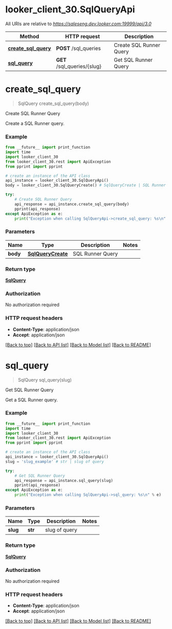 # looker_client_30.SqlQueryApi

All URIs are relative to *https://saleseng.dev.looker.com:19999/api/3.0*

Method | HTTP request | Description
------------- | ------------- | -------------
[**create_sql_query**](SqlQueryApi.md#create_sql_query) | **POST** /sql_queries | Create SQL Runner Query
[**sql_query**](SqlQueryApi.md#sql_query) | **GET** /sql_queries/{slug} | Get SQL Runner Query


# **create_sql_query**
> SqlQuery create_sql_query(body)

Create SQL Runner Query

Create a SQL Runner query.

### Example
```python
from __future__ import print_function
import time
import looker_client_30
from looker_client_30.rest import ApiException
from pprint import pprint

# create an instance of the API class
api_instance = looker_client_30.SqlQueryApi()
body = looker_client_30.SqlQueryCreate() # SqlQueryCreate | SQL Runner Query

try:
    # Create SQL Runner Query
    api_response = api_instance.create_sql_query(body)
    pprint(api_response)
except ApiException as e:
    print("Exception when calling SqlQueryApi->create_sql_query: %s\n" % e)
```

### Parameters

Name | Type | Description  | Notes
------------- | ------------- | ------------- | -------------
 **body** | [**SqlQueryCreate**](SqlQueryCreate.md)| SQL Runner Query | 

### Return type

[**SqlQuery**](SqlQuery.md)

### Authorization

No authorization required

### HTTP request headers

 - **Content-Type**: application/json
 - **Accept**: application/json

[[Back to top]](#) [[Back to API list]](../README.md#documentation-for-api-endpoints) [[Back to Model list]](../README.md#documentation-for-models) [[Back to README]](../README.md)

# **sql_query**
> SqlQuery sql_query(slug)

Get SQL Runner Query

Get a SQL Runner query.

### Example
```python
from __future__ import print_function
import time
import looker_client_30
from looker_client_30.rest import ApiException
from pprint import pprint

# create an instance of the API class
api_instance = looker_client_30.SqlQueryApi()
slug = 'slug_example' # str | slug of query

try:
    # Get SQL Runner Query
    api_response = api_instance.sql_query(slug)
    pprint(api_response)
except ApiException as e:
    print("Exception when calling SqlQueryApi->sql_query: %s\n" % e)
```

### Parameters

Name | Type | Description  | Notes
------------- | ------------- | ------------- | -------------
 **slug** | **str**| slug of query | 

### Return type

[**SqlQuery**](SqlQuery.md)

### Authorization

No authorization required

### HTTP request headers

 - **Content-Type**: application/json
 - **Accept**: application/json

[[Back to top]](#) [[Back to API list]](../README.md#documentation-for-api-endpoints) [[Back to Model list]](../README.md#documentation-for-models) [[Back to README]](../README.md)

